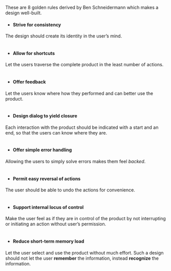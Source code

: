 These are 8 golden rules derived by Ben Schneidermann which  makes a design well-built.

* #### Strive for consistency
The design should create its identity in the user’s mind.
<br><br>
* #### Allow for shortcuts
Let the users traverse the complete product in the least number of actions.
<br><br>
* #### Offer feedback
Let the users know where how they performed and can better use the product.
<br><br>
* #### Design dialog to yield closure
Each interaction with the product should be indicated with a start and an end, so that the users can know where they are.
<br><br>
* #### Offer simple error handling
Allowing the users to simply solve errors makes them feel *backed*.
<br><br>
* #### Permit easy reversal of actions
The user should be able to undo the actions for convenience.
<br><br>
* #### Support internal locus of control
Make the user feel as if they are in control of the product by not interrupting or initiating an action without user’s permission.
<br><br>
* #### Reduce short-term memory load
Let the user select and use the product without much effort. Such a design should not let the user **remember** the information, instead **recognize** the information.
<br><br>
